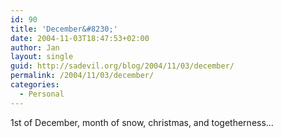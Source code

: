 ```yaml
---
id: 90
title: 'December&#8230;'
date: 2004-11-03T18:47:53+02:00
author: Jan
layout: single
guid: http://sadevil.org/blog/2004/11/03/december/
permalink: /2004/11/03/december/
categories:
  - Personal
---
```

1st of December, month of snow, christmas, and togetherness&#8230;